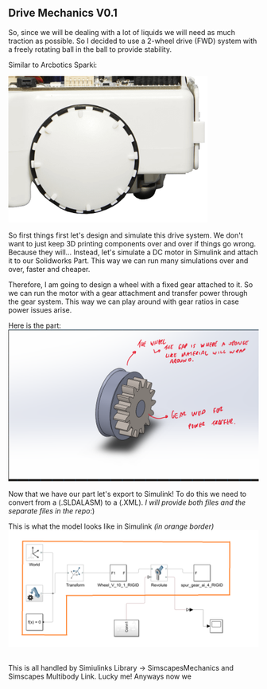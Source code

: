 ## Drive Mechanics V0.1

So, since we will be dealing with a lot of liquids we will need as much traction as possible. So I decided to use a 2-wheel drive (FWD) system with a freely rotating ball in the ball to provide stability.

Similar to Arcbotics Sparki:

![](Images/Wheel-concept.png)

So first things first let's design and simulate this drive system. We don't want to just keep 3D printing components over and over if things go wrong. Because they will... Instead, let's simulate a DC motor in Simulink and attach it to our Solidworks Part. This way we can run many simulations over and over, faster and cheaper.

Therefore, I am going to design a wheel with a fixed gear attached to it. So we can run the motor with a gear attachment and transfer power through the gear system. This way we can play around with gear ratios in case power issues arise.

Here is the part:
![](Images/Wheel-gear-part.png)

Now that we have our part let's export to Simulink! To do this we need to convert from a (.SLDALASM) to a (.XML).
*I will provide both files and the separate files in the repo*:)

This is what the model looks like in Simulink *(in orange border)*
![](Images/simulink-model.png)  ![]()

This is all handled by Simiulinks Library -> SimscapesMechanics and Simscapes Multibody Link. Lucky me!
Anyways now we
